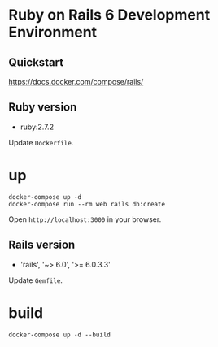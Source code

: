 # Ruby on Rails 6 Development Environment

## Quickstart

https://docs.docker.com/compose/rails/

## Ruby version

- ruby:2.7.2

Update `Dockerfile`.

# up

```
docker-compose up -d
docker-compose run --rm web rails db:create
```

Open `http://localhost:3000` in your browser.

## Rails version

- 'rails', '~> 6.0', '>= 6.0.3.3'

Update `Gemfile`.

# build

```
docker-compose up -d --build
```

